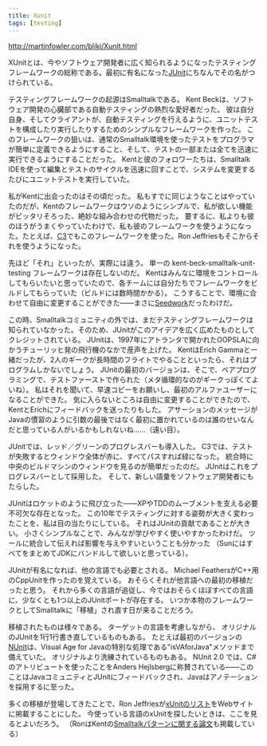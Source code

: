 ```yaml
---
title: Xunit
tags: [testing]
---
```


http://martinfowler.com/bliki/Xunit.html



XUnitとは、今やソフトウェア開発者に広く知られるようになったテスティングフレームワークの総称である。最初に有名になった[JUnit](http://junit.org/)にちなんでその名がつけられている。



テスティングフレームワークの起源はSmalltalkである。
Kent Beckは、ソフトウェア開発の心臓部である自動テスティングの熱烈な愛好者だった。
彼は自分自身、そしてクライアントが、自動テスティングを行えるように、ユニットテストを構成したり実行したりするためのシンプルなフレームワークを作った。
このフレームワークの狙いは、通常のSmalltalk環境を使ったテストをプログラマが簡単に定義できるようにすること、そして、テストの一部または全てを迅速に実行できるようにすることだった。
Kentと彼のフォロワーたちは、Smalltalk IDEを使って編集とテストのサイクルを迅速に回すことで、システムを変更するたびにユニットテストを実行していた。



私がKentに出会ったのはその頃だった。
私もすでに同じようなことはやっていたのだが、Kentのフレームワークはウソのようにシンプルで、私が欲しい機能がピッタリそろった、絶妙な組み合わせの代物だった。
要するに、私よりも彼のほうがうまくやっていたわけで、私も彼のフレームワークを使うようになった。たとえば、[C3](/C3)でもこのフレームワークを使った。Ron Jeffriesもそこからそれを使うようになった。



先ほど「それ」といったが、実際には違う。
単一の kent-beck-smalltalk-unit-testing フレームワークは存在しないのだ。
Kentはみんなに環境をコントロールしてもらいたいと思っていたので、各チームには自分たちでフレームワークをビルドしてもらっていた（ビルドには数時間かかる）。
こうすることで、環境に合わせて自由に変更することができた——まさに[Seedwork](/Seedwork)だったわけだ。



この時、Smalltalkコミュニティの外では、まだテスティングフレームワークは知られていなかった。そのため、JUnitがこのアイデアを広く広めたものとしてクレジットされている。
JUnitは、1997年にアトランタで開かれたOOPSLAに向かうチューリッヒ発の飛行機のなかで産声を上げた。
KentはErich Gammaと一緒だったが、2人のギークが長時間のフライトでやることといったら、それはプログラムしかないでしょう。
JUnitの最初のバージョンは、そこで、ペアプログラミングで、テストファーストで作られた（メタ循環的なのがギークっぽくてよいね）。
私はそれを聞いて、早速コピーをお願いし、最初のアルファユーザーになることができた。
気に入らないところは自由に変更することができたので、KentとErichにフィードバックを送ったりもした。
アサーションのメッセージがJavaの慣習のように引数の最後ではなく最初に置かれているのは誰のせいなんだと思っている人がいるかもしれないね……（遠い目）。



JUnitでは、レッド／グリーンのプログレスバーも導入した。
C3では、テストが失敗するとウィンドウ全体が赤に、すべてパスすれば緑になった。
統合時に中央のビルドマシンのウィンドウを見るのが簡単だったのだ。
JUnitはこれをプログレスバーとして採用した。
そして、新しい語彙をソフトウェア開発者にもたらした。



JUnitはロケットのように飛び立った——XPやTDDのムーブメントを支える必要不可欠な存在となった。
この10年でテスティングに対する姿勢が大きく変わったことを、私は目の当たりにしている。
それはJUnitの貢献であることが大きい。
小さくシンプルなことで、みんなが学びやすく使いやすかったわけだ。
ツールに統合して伝えれば影響を与えやすいということも分かった
（SunにはすべてをまとめてJDKにバンドルして欲しいと思っている）。



JUnitが有名になれば、他の言語でも必要とされる。
Michael FeathersがC++用のCppUnitを作ったのを覚えている。
おそらくそれが他言語への最初の移植だったと思う。
それから多くの言語が追従し、今ではおそらくほぼすべての言語に、少なくとも1つ以上のJUnitポートが存在する。
いつか本物のフレームワークとしてSmalltalkに「移植」され直す日が来ることだろう。



移植されたものは様々である。
ターゲットの言語を考慮しながら、
オリジナルのJUnitを1行1行書き直しているものもある。
たとえば最初のバージョンの[NUnit](http://nunit.org/)は、Visual Age for Javaの特別な処理である"isVAforJava"メソッドまで備えていた。
オリジナルより洗練されているものもある。
NUnit 2.0 では、C#のアトリビュートを使ったことをAnders Hejlsbergに称賛されている——このことはJavaコミュニティとJUnitにフィードバックされ、Javaはアノテーションを採用するに至った。



多くの移植が登場してきたことで、Ron Jeffriesが[xUnitのリスト](http://www.xprogramming.com/software.htm)をWebサイトに掲載することにした。
今使っている言語のxUnitを探したいときは、ここを見るとよいだろう。
（RonはKentの[Smalltalkパターンに関する論文](http://www.xprogramming.com/testfram.htm)も掲載している）
